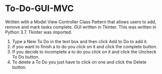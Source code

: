# To-Do-GUI-MVC
Written with a Model View Controller Class Pattern that allows users to add, remove and mark tasks complete. GUI written in Tkinter.
This was written in Python 3.7.
Tkinter was imported.
1. Type a New To Do in the text box and then click Add to Do to add it.
2. if you want to finish a to do you click on it and click the complete button.
3. If you decide to incomplete a to do you click on it and click the Uncheck To Do button.
4. To delete a To Do you just have to click on one and click the Delete button.
